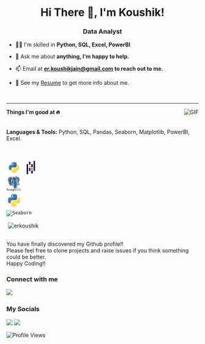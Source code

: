 <h1 align="center">Hi There 👋, I'm Koushik!</h1>
<h3 align="center"> Data Analyst</h3>

- 👨‍💻 I'm skilled in **Python, SQL, Excel, PowerBI**

- 💬 Ask me about **anything, I'm happy to help.**

- 📫 Email at **er.koushikjain@gmail.com to reach out to me.**

- 📄 See my [Resume](https://docs.google.com/document/d/1v_wEWXWLhKujgj732MyCzJrhXG-vqKJDl1HSVLvuMZQ/edit) to get more info about me.
<br/>
</em>

<hr>
<div>
<p>
<img align="right" alt="GIF" src="https://media.giphy.com/media/L8K62iTDkzGX6/giphy.gif" />

**Things I'm good at :fire:**
  <br/>
  <br/>
  <br/>
**Languages & Tools:** Python, SQL, Pandas, Seaborn, Matplotlib, PowerBI, Excel.
<br/>
  <br/>
  <br/>

<code><img height="40" src="https://raw.githubusercontent.com/github/explore/80688e429a7d4ef2fca1e82350fe8e3517d3494d/topics/python/python.png" title="python"></code>
<code><img height="40" src="https://raw.githubusercontent.com/devicons/devicon/2ae2a900d2f041da66e950e4d48052658d850630/icons/pandas/pandas-original.svg" title="pandas"> </code>
<code><img height="40" src="https://raw.githubusercontent.com/devicons/devicon/master/icons/postgresql/postgresql-original-wordmark.svg" title="postgresql" > </code>
<code><img height="40" src="https://raw.githubusercontent.com/devicons/devicon/master/icons/python/python-original.svg" title="Python" > </code>
<code><img height="40" src="https://seaborn.pydata.org/_images/logo-mark-lightbg.svg" title = "Seaborn" > </code>
</p>
</div>
<p>&nbsp;<img align="center" src="https://github-readme-stats.vercel.app/api?username=erkoushik&show_icons=true&locale=en&hide_border=true" alt="erkoushik" /></p>


<br/>
You have finally discovered my Github profile!!
<br/>
Please feel free to clone projects and raise issues if you think something could be better.
<br/>
Happy Coding!!

### Connect with me
[<img target="_blank" src="https://img.icons8.com/bubbles/100/000000/secured-letter.png">](mailto:er.koushikjain@gmail.com)


### My Socials

[<img target="_blank" src="https://img.icons8.com/bubbles/100/000000/linkedin.png">](https://linkedin.com/in/https://www.linkedin.com/in/koushik-jainkj/) 
 [<img target="_blank" src="https://img.icons8.com/bubbles/100/000000/instagram-new.png">](https://www.instagram.com/kskshik/)


![Profile Views](https://komarev.com/ghpvc/?username=erkoushik&style=flat-square)
```python

```


